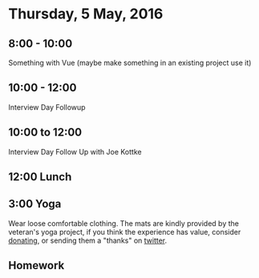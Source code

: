 Thursday,  5 May, 2016
======================

8:00 - 10:00
------------

Something with Vue (maybe make something in an existing project use it)

10:00 - 12:00
-------------

Interview Day Followup


10:00 to 12:00
--------------

Interview Day Follow Up with Joe Kottke


12:00 Lunch
-----------


3:00 Yoga
---------

Wear loose comfortable clothing.
The mats are kindly provided by the veteran's yoga project,
if you think the experience has value, consider [donating](http://www.veteransyogaproject.org/donate.html),
or sending them a "thanks" on [twitter](https://twitter.com/veteransyoga).


Homework
--------
